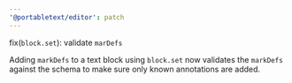```yaml
---
'@portabletext/editor': patch
---
```


fix(`block.set`): validate `marDefs`

Adding `markDefs` to a text block using `block.set` now validates the `markDefs` against the schema to make sure only known annotations are added.
